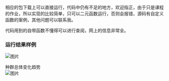 
相应的包下载上可以直接运行，代码中仍有不足的地方，欢迎指正，由于只是课程的作业，所以实现的比较简单，只可以二元函数运行，否则会报错，源码有自定义函数的案例，其他问题可以联系我。

代码用到的自带函数不懂得可以进行查阅，网上的信息非常全。



### 运行结果样例


![图片](https://gitee.com/Tryindie/picture/raw/master/%E9%81%97%E4%BC%A0%E7%AE%97%E6%B3%95/GA%E6%B5%8B%E8%AF%95%E5%9B%BE%E5%83%8F%E7%BB%93%E6%9E%9C.png)

种群总体变化趋势<br>
![图片](https://gitee.com/Tryindie/picture/raw/master/%E9%81%97%E4%BC%A0%E7%AE%97%E6%B3%95/GA%E6%B5%8B%E8%AF%95%E7%BB%93%E6%9E%9C%E5%8F%98%E5%8C%96.png)

